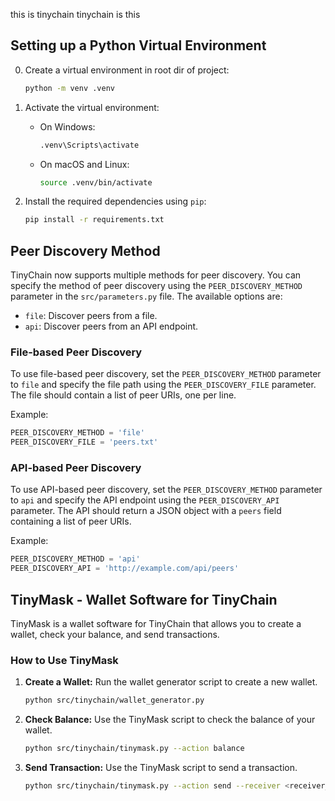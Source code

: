 this is tinychain
tinychain is this

## Setting up a Python Virtual Environment

0. Create a virtual environment in root dir of project:
   ```bash
   python -m venv .venv
   ```

1. Activate the virtual environment:
   - On Windows:
     ```bash
     .venv\Scripts\activate
     ```
   - On macOS and Linux:
     ```bash
     source .venv/bin/activate
     ```

2. Install the required dependencies using `pip`:
   ```bash
   pip install -r requirements.txt
   ```

## Peer Discovery Method

TinyChain now supports multiple methods for peer discovery. You can specify the method of peer discovery using the `PEER_DISCOVERY_METHOD` parameter in the `src/parameters.py` file. The available options are:

- `file`: Discover peers from a file.
- `api`: Discover peers from an API endpoint.

### File-based Peer Discovery

To use file-based peer discovery, set the `PEER_DISCOVERY_METHOD` parameter to `file` and specify the file path using the `PEER_DISCOVERY_FILE` parameter. The file should contain a list of peer URIs, one per line.

Example:
```python
PEER_DISCOVERY_METHOD = 'file'
PEER_DISCOVERY_FILE = 'peers.txt'
```

### API-based Peer Discovery

To use API-based peer discovery, set the `PEER_DISCOVERY_METHOD` parameter to `api` and specify the API endpoint using the `PEER_DISCOVERY_API` parameter. The API should return a JSON object with a `peers` field containing a list of peer URIs.

Example:
```python
PEER_DISCOVERY_METHOD = 'api'
PEER_DISCOVERY_API = 'http://example.com/api/peers'
```

## TinyMask - Wallet Software for TinyChain

TinyMask is a wallet software for TinyChain that allows you to create a wallet, check your balance, and send transactions.

### How to Use TinyMask

1. **Create a Wallet:**
   Run the wallet generator script to create a new wallet.
   ```bash
   python src/tinychain/wallet_generator.py
   ```

2. **Check Balance:**
   Use the TinyMask script to check the balance of your wallet.
   ```bash
   python src/tinychain/tinymask.py --action balance
   ```

3. **Send Transaction:**
   Use the TinyMask script to send a transaction.
   ```bash
   python src/tinychain/tinymask.py --action send --receiver <receiver_address> --amount <amount> --memo <memo>
   ```
